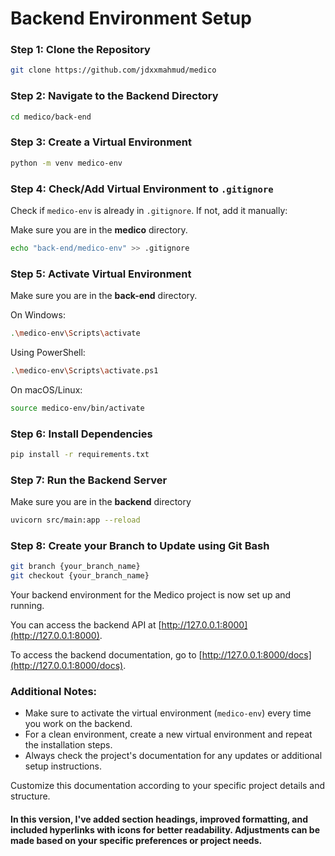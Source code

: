 
# Backend Environment Setup

### Step 1: Clone the Repository
```bash
git clone https://github.com/jdxxmahmud/medico
```

### Step 2: Navigate to the Backend Directory
```bash
cd medico/back-end
```

### Step 3: Create a Virtual Environment
```bash
python -m venv medico-env
```

### Step 4: Check/Add Virtual Environment to `.gitignore`
Check if `medico-env` is already in `.gitignore`. If not, add it manually:

Make sure you are in the **medico** directory.

```bash
echo "back-end/medico-env" >> .gitignore
```

### Step 5: Activate Virtual Environment

Make sure you are in the **back-end** directory.

On Windows:
```bash
.\medico-env\Scripts\activate
```
Using PowerShell:
```bash
.\medico-env\Scripts\activate.ps1
```
On macOS/Linux:
```bash
source medico-env/bin/activate
```

### Step 6: Install Dependencies
```bash
pip install -r requirements.txt
```

### Step 7: Run the Backend Server

Make sure you are in the **backend** directory

```bash
uvicorn src/main:app --reload
```

### Step 8: Create your Branch to Update using Git Bash
```bash
git branch {your_branch_name}
git checkout {your_branch_name}
```

Your backend environment for the Medico project is now set up and running.

You can access the backend API at [http://127.0.0.1:8000](http://127.0.0.1:8000).

To access the backend documentation, go to [http://127.0.0.1:8000/docs](http://127.0.0.1:8000/docs).

### Additional Notes:
- Make sure to activate the virtual environment (`medico-env`) every time you work on the backend.
- For a clean environment, create a new virtual environment and repeat the installation steps.
- Always check the project's documentation for any updates or additional setup instructions.

Customize this documentation according to your specific project details and structure.


#### In this version, I've added section headings, improved formatting, and included hyperlinks with icons for better readability. Adjustments can be made based on your specific preferences or project needs.

